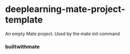 # deeplearning-mate-project-template
An empty Mate project. Used by the mate init command
### builtwithmate